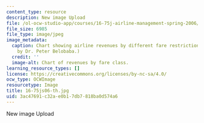 ```yaml
---
content_type: resource
description: New image Upload
file: /ol-ocw-studio-app/courses/16-75j-airline-management-spring-2006/3ac47691c32ae0b17db7818ba0d574a6_16-75js06-th.jpg
file_size: 6985
file_type: image/jpeg
image_metadata:
  caption: Chart showing airline revenues by different fare restriction classes. (Image
    by Dr. Peter Belobaba.)
  credit: ''
  image-alt: Chart of revenues by fare class.
learning_resource_types: []
license: https://creativecommons.org/licenses/by-nc-sa/4.0/
ocw_type: OCWImage
resourcetype: Image
title: 16-75js06-th.jpg
uid: 3ac47691-c32a-e0b1-7db7-818ba0d574a6
---
```

New image Upload